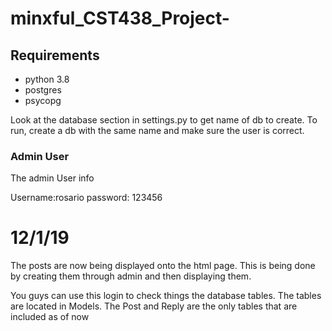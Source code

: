 # minxful_CST438_Project-


## Requirements

* python 3.8
* postgres
* psycopg


Look at the database section in settings.py to get name of db to create. To run, create a db with the same name and make sure the user is correct.


### Admin User

The admin User info

Username:rosario 
password: 123456 

# 12/1/19

The posts are now being displayed onto the html page. This is being done by creating them through admin and then displaying them.

You guys can use this login to check things the database tables. The tables are located in Models. The Post and Reply are the only tables that are included as of now
